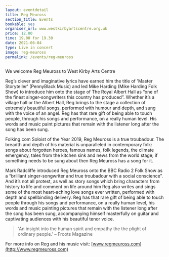 ```yaml
---
layout: eventdetail
title: Reg Meuross
section_title: Events
bookable: yes
organiser_url: www.westkirbyartscentre.org.uk
price: 12.00
time: 19.00 for 19.30
date: 2021-06-04
type: Live in concert
image: reg-meuross
permalink: /events/reg-meuross
---
```


We welcome Reg Meuross to West Kirby Arts Centre

Reg’s clever and imaginative lyrics have earned him the title of 'Master Storyteller' (PennyBlack Music) and led Mike Harding (Mike Harding Folk Show) to introduce him onto the stage of The Royal Albert Hall as  “one of the finest singer-songwriters this country has produced”. Whether it’s a village hall or the Albert Hall, Reg brings to the stage a collection of extremely beautiful songs, performed with humour and depth, and sung with the voice of an angel. Reg has that rare gift of being able to touch people, through his songs and performance, on a really human level. His words and music paint pictures that remain with the listener long after the song has been sung.

Folking.com Soloist of the Year 2019, Reg Meuross is a true troubadour. The breadth and depth of his material is unparalleled in contemporary folk: songs about forgotten heroes, famous names, folk legends, the climate emergency, tales from the kitchen sink and news from the world stage; if something needs to be sung about then Reg Meuross has a song for it.

Mark Radcliffe introduced Reg Meuross onto the BBC Radio 2 Folk Show as a “brilliant singer-songwriter and true troubadour with a social conscience”. And it’s not all protest, as well as story songs which bring characters from history to life and comment on life around him Reg also writes and sings some of the most heart-aching love songs ever written, performed with depth and spellbinding delivery. Reg has that rare gift of being able to touch people through his songs and performance, on a really human level, his words and music painting pictures that remain with the listener long after the song has been sung, accompanying himself masterfully on guitar and captivating audiences with his beautiful tenor voice.

> 'An insight into the human spirit and empathy the the plight of ordinary people.' – Froots Magazine

For more info on Reg and his music visit: [www.regmeuross.com](http://www.regmeuross.com)

